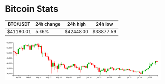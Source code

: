 # Bitcoin Stats

BTC/USDT|24h change|24h high|24h low|
|---|---|---|---|
|$41180.01|5.66%|$42448.00|$38877.59|

<img src="./chart.svg">
